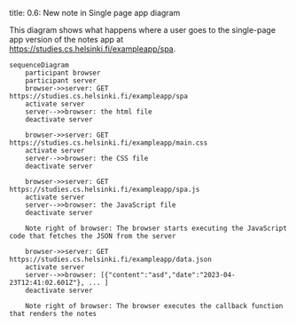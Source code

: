 title: 0.6: New note in Single page app diagram

This diagram shows what happens where a user goes to the single-page app version of the notes app at https://studies.cs.helsinki.fi/exampleapp/spa.

```mermaid
sequenceDiagram
    participant browser
    participant server
    browser->>server: GET https://studies.cs.helsinki.fi/exampleapp/spa
    activate server
    server-->>browser: the html file
    deactivate server

    browser->>server: GET https://studies.cs.helsinki.fi/exampleapp/main.css
    activate server
    server-->>browser: the CSS file
    deactivate server

    browser->>server: GET https://studies.cs.helsinki.fi/exampleapp/spa.js
    activate server
    server-->>browser: the JavaScript file
    deactivate server

    Note right of browser: The browser starts executing the JavaScript code that fetches the JSON from the server

    browser->>server: GET https://studies.cs.helsinki.fi/exampleapp/data.json
    activate server
    server-->>browser: [{"content":"asd","date":"2023-04-23T12:41:02.601Z"}, ... ]
    deactivate server

    Note right of browser: The browser executes the callback function that renders the notes
```
